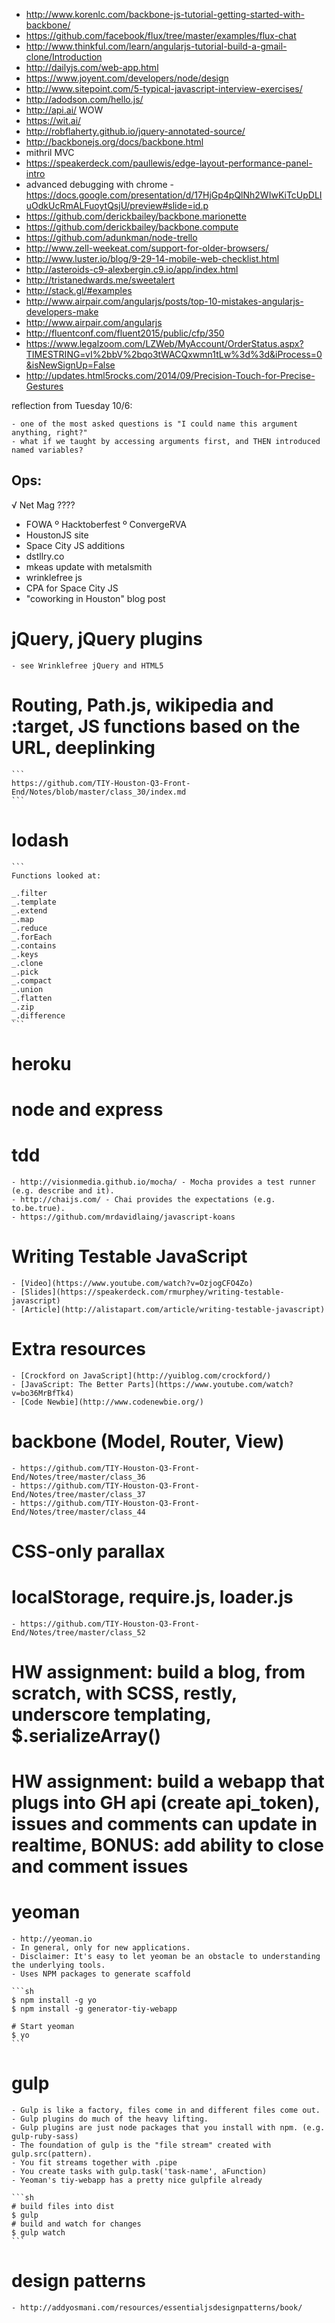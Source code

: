 - http://www.korenlc.com/backbone-js-tutorial-getting-started-with-backbone/
- https://github.com/facebook/flux/tree/master/examples/flux-chat
- http://www.thinkful.com/learn/angularjs-tutorial-build-a-gmail-clone/Introduction
- http://dailyjs.com/web-app.html
- https://www.joyent.com/developers/node/design
- http://www.sitepoint.com/5-typical-javascript-interview-exercises/
- http://adodson.com/hello.js/
- http://api.ai/ WOW
- https://wit.ai/
- http://robflaherty.github.io/jquery-annotated-source/
- http://backbonejs.org/docs/backbone.html
- mithril MVC
- https://speakerdeck.com/paullewis/edge-layout-performance-panel-intro
- advanced debugging with chrome - https://docs.google.com/presentation/d/17HjGp4pQlNh2WIwKiTcUpDLIuOdkUcRmALFuoytQsjU/preview#slide=id.p
- https://github.com/derickbailey/backbone.marionette
- https://github.com/derickbailey/backbone.compute
- https://github.com/adunkman/node-trello
- http://www.zell-weekeat.com/support-for-older-browsers/
- http://www.luster.io/blog/9-29-14-mobile-web-checklist.html
- http://asteroids-c9-alexbergin.c9.io/app/index.html
- http://tristanedwards.me/sweetalert
- http://stack.gl/#examples
- http://www.airpair.com/angularjs/posts/top-10-mistakes-angularjs-developers-make
- http://www.airpair.com/angularjs
- http://fluentconf.com/fluent2015/public/cfp/350
- https://www.legalzoom.com/LZWeb/MyAccount/OrderStatus.aspx?TIMESTRING=vI%2bbV%2bqo3tWACQxwmn1tLw%3d%3d&iProcess=0&isNewSignUp=False
- http://updates.html5rocks.com/2014/09/Precision-Touch-for-Precise-Gestures

reflection from Tuesday 10/6:

	- one of the most asked questions is "I could name this argument anything, right?"
	- what if we taught by accessing arguments first, and THEN introduced named variables?

Ops:
---
√ Net Mag ????
- FOWA
º Hacktoberfest
º ConvergeRVA
- HoustonJS site
- Space City JS additions
- dstllry.co
- mkeas update with metalsmith
- wrinklefree js
- CPA for Space City JS
- "coworking in Houston" blog post

# jQuery, jQuery plugins

	- see Wrinklefree jQuery and HTML5

# Routing, Path.js, wikipedia and :target, JS functions based on the URL, deeplinking

	```
	https://github.com/TIY-Houston-Q3-Front-End/Notes/blob/master/class_30/index.md
	```

# lodash

	```
	Functions looked at:

	_.filter
	_.template
	_.extend
	_.map
	_.reduce
	_.forEach
	_.contains
	_.keys
	_.clone
	_.pick
	_.compact
	_.union
	_.flatten
	_.zip
	_.difference
	```

# heroku

# node and express

# tdd

	- http://visionmedia.github.io/mocha/ - Mocha provides a test runner (e.g. describe and it).
	- http://chaijs.com/ - Chai provides the expectations (e.g. to.be.true).
	- https://github.com/mrdavidlaing/javascript-koans

# Writing Testable JavaScript

	- [Video](https://www.youtube.com/watch?v=OzjogCFO4Zo)
	- [Slides](https://speakerdeck.com/rmurphey/writing-testable-javascript)
	- [Article](http://alistapart.com/article/writing-testable-javascript)

# Extra resources

	- [Crockford on JavaScript](http://yuiblog.com/crockford/)
	- [JavaScript: The Better Parts](https://www.youtube.com/watch?v=bo36MrBfTk4)
	- [Code Newbie](http://www.codenewbie.org/)

# backbone (Model, Router, View)

	- https://github.com/TIY-Houston-Q3-Front-End/Notes/tree/master/class_36
	- https://github.com/TIY-Houston-Q3-Front-End/Notes/tree/master/class_37
	- https://github.com/TIY-Houston-Q3-Front-End/Notes/tree/master/class_44

# CSS-only parallax

# localStorage, require.js, loader.js

	- https://github.com/TIY-Houston-Q3-Front-End/Notes/tree/master/class_52

# HW assignment: build a blog, from scratch, with SCSS, restly, underscore templating, $.serializeArray()

# HW assignment: build a webapp that plugs into GH api (create api_token), issues and comments can update in realtime, BONUS: add ability to close and comment issues

# yeoman

	- http://yeoman.io
	- In general, only for new applications.
	- Disclaimer: It's easy to let yeoman be an obstacle to understanding the underlying tools.
	- Uses NPM packages to generate scaffold

	```sh
	$ npm install -g yo
	$ npm install -g generator-tiy-webapp

	# Start yeoman
	$ yo
	```

# gulp

	- Gulp is like a factory, files come in and different files come out.
	- Gulp plugins do much of the heavy lifting.
	- Gulp plugins are just node packages that you install with npm. (e.g. gulp-ruby-sass)
	- The foundation of gulp is the "file stream" created with gulp.src(pattern).
	- You fit streams together with .pipe
	- You create tasks with gulp.task('task-name', aFunction)
	- Yeoman's tiy-webapp has a pretty nice gulpfile already

	```sh
	# build files into dist
	$ gulp
	# build and watch for changes
	$ gulp watch
	```

# design patterns

	- http://addyosmani.com/resources/essentialjsdesignpatterns/book/